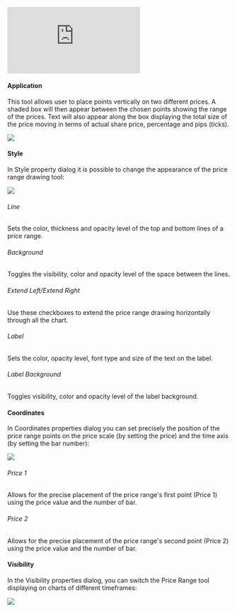 #### <iframe src="https://www.youtube.com/embed/vCFZh1BbJ-I?&amp;wmode=opaque" frameborder="0" allowfullscreen=""></iframe>  

#### Application

This tool allows user to place points vertically on two different prices. A shaded box will then appear between the chosen points showing the range of the prices. Text will also appear along the box displaying the total size of the price moving in terms of actual share price, percentage and pips (ticks).

![](https://s3.amazonaws.com/cdn.freshdesk.com/data/helpdesk/attachments/production/43525256554/original/cBopFCI1-ao6XbE98k5Sc-A_jxgBi9Q6dw.png?1732385293)

#### Style

In Style property dialog it is possible to change the appearance of the price range drawing tool:

![](https://s3.amazonaws.com/cdn.freshdesk.com/data/helpdesk/attachments/production/43525256572/original/HbAJjW8Wco90sFE9UrROU9r8MEAMfBdgHw.png?1732385311)

###### Line

Sets the color, thickness and opacity level of the top and bottom lines of a price range.

###### Background

Toggles the visibility, color and opacity level of the space between the lines.

###### Extend Left/Extend Right

Use these checkboxes to extend the price range drawing horizontally through all the chart.

###### Label

Sets the color, opacity level, font type and size of the text on the label.

###### Label Background

Toggles visibility, color and opacity level of the label background.

#### Coordinates

In Coordinates properties dialog you can set precisely the position of the price range points on the price scale (by setting the price) and the time axis (by setting the bar number):

![](https://s3.amazonaws.com/cdn.freshdesk.com/data/helpdesk/attachments/production/43525256591/original/YEFNHgMy8b8-xhkVy1PpAbfT1-B2Qq9lqQ.png?1732385333)

###### Price 1

Allows for the precise placement of the price range's first point (Price 1) using the price value and the number of bar.

###### Price 2

Allows for the precise placement of the price range's second point (Price 2) using the price value and the number of bar.

#### Visibility

In the Visibility properties dialog, you can switch the Price Range tool displaying on charts of different timeframes:

![](https://s3.amazonaws.com/cdn.freshdesk.com/data/helpdesk/attachments/production/43525256599/original/0wk0ye_s9xJiEEJenqrlYA86BFYiPMbH7Q.png?1732385348)
